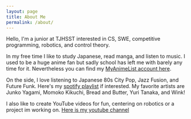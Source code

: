 ```yaml
---
layout: page
title: About Me
permalink: /about/
---
```


Hello,
I'm a junior at TJHSST interested in CS, SWE, competitive programming, robotics, and control theory.

In my free time I like to study Japanese, read manga, and listen to music. I used to be a huge anime fan but sadly
school has left me with barely any time for it. Nevertheless you can find my 
[MyAnimeList account here](https://myanimelist.net/profile/asiank0ala). 

On the side, I love listening to Japanese 80s City Pop, Jazz Fusion, and Future Funk. Here's my 
[spotify playlist](https://open.spotify.com/playlist/2bhQNpSKPFjWx6sCBUhOA3?si=d2e509332ee248b4) if interested.
My favorite artists are Junko Yagami, Momoko Kikuchi, Bread and Butter, Yuri Tanaka, and Wink!

I also like to create YouTube videos for fun, centering on robotics or a project im working on.
[Here is my youtube channel](https://www.youtube.com/channel/UCKFWdr3JiyuA6Grps8HW8gg)

